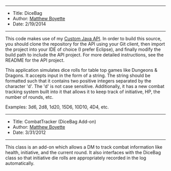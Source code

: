 *******************************************************************

* Title:  DiceBag
* Author: [Matthew Boyette](mailto:Dyndrilliac@gmail.com)
* Date:   2/19/2014

*******************************************************************

This code makes use of my [Custom Java API](https://github.com/Dyndrilliac/java-custom-api). In order to build this source, you should clone the repository for the API using your Git client, then import the project into your IDE of choice (I prefer Eclipse), and finally modify the build path to include the API project. For more detailed instructions, see the README for the API project.

This application simulates dice rolls for table top games like Dungeons & Dragons. It accepts input in the form of a string. The string should be formatted such that it contains two positive integers separated by the character 'd'. The 'd' is not case sensitive. Additionally, it has a new combat tracking system built into it that allows it to keep track of initiative, HP, the number of rounds, etc.
	
Examples: 3d6, 2d8, 1d20, 15D6, 10D10, 4D4, etc.

*******************************************************************

* Title:  CombatTracker (DiceBag Add-on)
* Author: [Matthew Boyette](mailto:Dyndrilliac@gmail.com)
* Date:   3/31/2012

*******************************************************************

This class is an add-on which allows a DM to track combat information like health, initiative, and the current round. It also interfaces with the DiceBag class so that initiative die rolls are appropriately recorded in the log automatically.